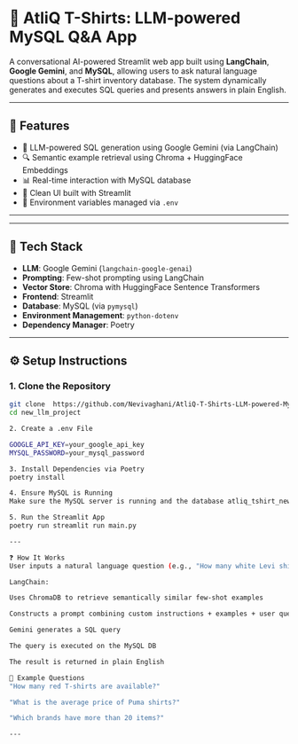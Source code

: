 # 🧠 AtliQ T-Shirts: LLM-powered MySQL Q&A App

A conversational AI-powered Streamlit web app built using **LangChain**, **Google Gemini**, and **MySQL**, allowing users to ask natural language questions about a T-shirt inventory database. The system dynamically generates and executes SQL queries and presents answers in plain English.

---

## 🚀 Features

- 🤖 LLM-powered SQL generation using Google Gemini (via LangChain)
- 🔍 Semantic example retrieval using Chroma + HuggingFace Embeddings
- 📊 Real-time interaction with MySQL database
- 🧾 Clean UI built with Streamlit
- 🔐 Environment variables managed via `.env`

---


---

## 🧠 Tech Stack

- **LLM**: Google Gemini (`langchain-google-genai`)
- **Prompting**: Few-shot prompting using LangChain
- **Vector Store**: Chroma with HuggingFace Sentence Transformers
- **Frontend**: Streamlit
- **Database**: MySQL (via `pymysql`)
- **Environment Management**: `python-dotenv`
- **Dependency Manager**: Poetry

---

## ⚙️ Setup Instructions

### 1. Clone the Repository

```bash
git clone  https://github.com/Nevivaghani/AtliQ-T-Shirts-LLM-powered-MySQL-Q-A-App.git
cd new_llm_project

2. Create a .env File

GOOGLE_API_KEY=your_google_api_key
MYSQL_PASSWORD=your_mysql_password

3. Install Dependencies via Poetry
poetry install

4. Ensure MySQL is Running
Make sure the MySQL server is running and the database atliq_tshirt_new is available.

5. Run the Streamlit App
poetry run streamlit run main.py

---

❓ How It Works
User inputs a natural language question (e.g., "How many white Levi shirts are in stock?")

LangChain:

Uses ChromaDB to retrieve semantically similar few-shot examples

Constructs a prompt combining custom instructions + examples + user question

Gemini generates a SQL query

The query is executed on the MySQL DB

The result is returned in plain English

🧪 Example Questions
"How many red T-shirts are available?"

"What is the average price of Puma shirts?"

"Which brands have more than 20 items?"

---


